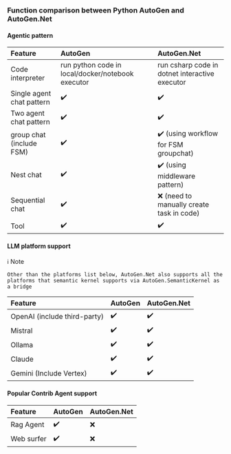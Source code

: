 ### Function comparison between Python AutoGen and AutoGen\.Net


#### Agentic pattern

| Feature | AutoGen | AutoGen\.Net |
| :---------------- | :------ | :---- |
| Code interpreter | run python code in local/docker/notebook executor | run csharp code in dotnet interactive executor |
| Single agent chat pattern | ✔️ | ✔️ |
| Two agent chat pattern | ✔️ | ✔️ |
| group chat (include FSM)| ✔️ | ✔️ (using workflow for FSM groupchat) |
| Nest chat| ✔️ | ✔️ (using middleware pattern)|
|Sequential chat | ✔️ | ❌ (need to manually create task in code) |
| Tool | ✔️ | ✔️ |


#### LLM platform support

ℹ️ Note 

``` Other than the platforms list below, AutoGen.Net also supports all the platforms that semantic kernel supports via AutoGen.SemanticKernel as a bridge ```

| Feature | AutoGen | AutoGen\.Net |
| :---------------- | :------ | :---- |
| OpenAI (include third-party) | ✔️ | ✔️ |
| Mistral |	✔️|	✔️|
| Ollama |	✔️|	✔️|
|Claude	|✔️	|✔️|
|Gemini (Include Vertex) | ✔️ | ✔️ |

#### Popular Contrib Agent support


| Feature | AutoGen | AutoGen\.Net |
| :---------------- | :------ | :---- |
| Rag Agent |	✔️|	❌ |
| Web surfer |	✔️|	❌ |
